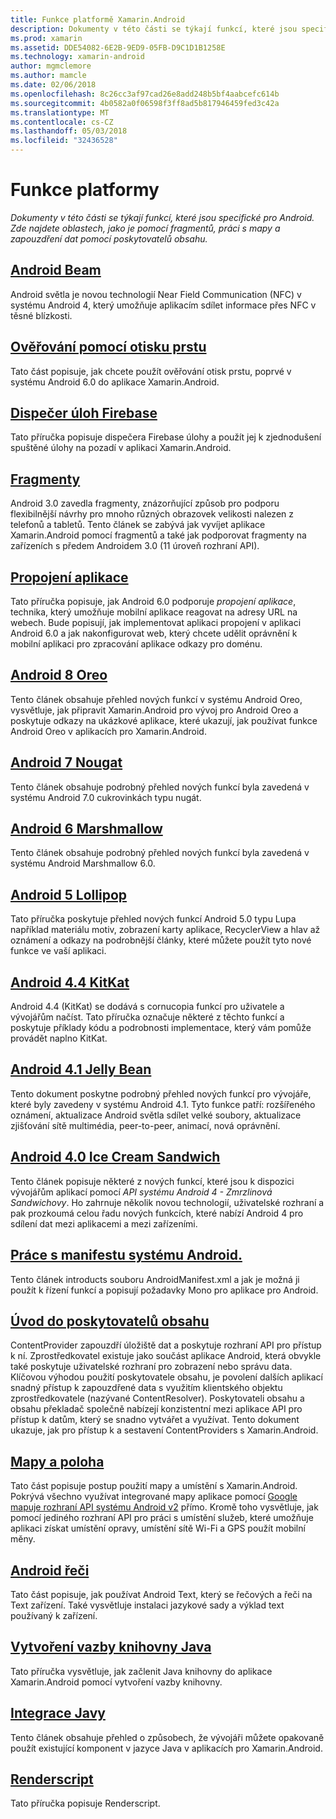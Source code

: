 ```yaml
---
title: Funkce platformě Xamarin.Android
description: Dokumenty v této části se týkají funkcí, které jsou specifické pro Android. Zde najdete oblastech, jako je pomocí fragmentů, práci s mapy a zapouzdření dat pomocí poskytovatelů obsahu.
ms.prod: xamarin
ms.assetid: DDE54082-6E2B-9ED9-05FB-D9C1D1B1258E
ms.technology: xamarin-android
author: mgmclemore
ms.author: mamcle
ms.date: 02/06/2018
ms.openlocfilehash: 8c26cc3af97cad26e8add248b5bf4aabcefc614b
ms.sourcegitcommit: 4b0582a0f06598f3ff8ad5b817946459fed3c42a
ms.translationtype: MT
ms.contentlocale: cs-CZ
ms.lasthandoff: 05/03/2018
ms.locfileid: "32436528"
---
```

# <a name="platform-features"></a>Funkce platformy

_Dokumenty v této části se týkají funkcí, které jsou specifické pro Android. Zde najdete oblastech, jako je pomocí fragmentů, práci s mapy a zapouzdření dat pomocí poskytovatelů obsahu._

## <a name="android-beamandroidplatformandroid-beammd"></a>[Android Beam](~/android/platform/android-beam.md)

Android světla je novou technologií Near Field Communication (NFC) v systému Android 4, který umožňuje aplikacím sdílet informace přes NFC v těsné blízkosti.

## <a name="fingerprint-authenticationandroidplatformfingerprint-authenticationindexmd"></a>[Ověřování pomocí otisku prstu](~/android/platform/fingerprint-authentication/index.md)

Tato část popisuje, jak chcete použít ověřování otisk prstu, poprvé v systému Android 6.0 do aplikace Xamarin.Android.


## <a name="firebase-job-dispatcherandroidplatformfirebase-job-dispatchermd"></a>[Dispečer úloh Firebase](~/android/platform/firebase-job-dispatcher.md)

Tato příručka popisuje dispečera Firebase úlohy a použít jej k zjednodušení spuštěné úlohy na pozadí v aplikaci Xamarin.Android.



##  <a name="fragmentsandroidplatformfragmentsindexmd"></a>[Fragmenty](~/android/platform/fragments/index.md)

Android 3.0 zavedla fragmenty, znázorňující způsob pro podporu flexibilnější návrhy pro mnoho různých obrazovek velikosti nalezen z telefonů a tabletů. Tento článek se zabývá jak vyvíjet aplikace Xamarin.Android pomocí fragmentů a také jak podporovat fragmenty na zařízeních s předem Androidem 3.0 (11 úroveň rozhraní API). 



## <a name="app-linkingandroidplatformapp-linkingmd"></a>[Propojení aplikace](~/android/platform/app-linking.md)

Tato příručka popisuje, jak Android 6.0 podporuje _propojení aplikace_, technika, který umožňuje mobilní aplikace reagovat na adresy URL na webech. Bude popisují, jak implementovat aplikaci propojení v aplikaci Android 6.0 a jak nakonfigurovat web, který chcete udělit oprávnění k mobilní aplikaci pro zpracování aplikace odkazy pro doménu.



##  <a name="android-8-oreoandroidplatformoreomd"></a>[Android 8 Oreo](~/android/platform/oreo.md)

Tento článek obsahuje přehled nových funkcí v systému Android Oreo, vysvětluje, jak připravit Xamarin.Android pro vývoj pro Android Oreo a poskytuje odkazy na ukázkové aplikace, které ukazují, jak používat funkce Android Oreo v aplikacích pro Xamarin.Android.



##  <a name="android-7-nougatandroidplatformnougatmd"></a>[Android 7 Nougat](~/android/platform/nougat.md)

Tento článek obsahuje podrobný přehled nových funkcí byla zavedená v systému Android 7.0 cukrovinkách typu nugát.




##  <a name="android-6-marshmallowandroidplatformmarshmallowmd"></a>[Android 6 Marshmallow](~/android/platform/marshmallow.md)

Tento článek obsahuje podrobný přehled nových funkcí byla zavedená v systému Android Marshmallow 6.0.




##  <a name="android-5-lollipopandroidplatformlollipopmd"></a>[Android 5 Lollipop](~/android/platform/lollipop.md)

Tato příručka poskytuje přehled nových funkcí Android 5.0 typu Lupa například materiálu motiv, zobrazení karty aplikace, RecyclerView a hlav až oznámení a odkazy na podrobnější články, které můžete použít tyto nové funkce ve vaší aplikaci. 



##  <a name="android-44-kitkatandroidplatformkitkatmd"></a>[Android 4.4 KitKat](~/android/platform/kitkat.md)

Android 4.4 (KitKat) se dodává s cornucopia funkcí pro uživatele a vývojářům načíst. Tato příručka označuje některé z těchto funkcí a poskytuje příklady kódu a podrobnosti implementace, který vám pomůže provádět naplno KitKat. 




##  <a name="android-41-jelly-beanandroidplatformjelly-beanmd"></a>[Android 4.1 Jelly Bean](~/android/platform/jelly-bean.md)

Tento dokument poskytne podrobný přehled nových funkcí pro vývojáře, které byly zavedeny v systému Android 4.1. Tyto funkce patří: rozšířeného oznámení, aktualizace Android světla sdílet velké soubory, aktualizace zjišťování sítě multimédia, peer-to-peer, animací, nová oprávnění. 



##  <a name="android-40-ice-cream-sandwichandroidplatformice-cream-sandwichmd"></a>[Android 4.0 Ice Cream Sandwich](~/android/platform/ice-cream-sandwich.md)

Tento článek popisuje některé z nových funkcí, které jsou k dispozici vývojářům aplikací pomocí *API systému Android 4 - Zmrzlinová Sandwichovy*. Ho zahrnuje několik novou technologií, uživatelské rozhraní a pak prozkoumá celou řadu nových funkcích, které nabízí Android 4 pro sdílení dat mezi aplikacemi a mezi zařízeními. 


##  <a name="working-with-the-android-manifestandroid-manifestmd"></a>[Práce s manifestu systému Android.](android-manifest.md)

Tento článek introducts souboru AndroidManifest.xml a jak je možná ji použít k řízení funkcí a popisují požadavky Mono pro aplikace pro Android.


##  <a name="introduction-to-content-providersandroidplatformcontent-providersindexmd"></a>[Úvod do poskytovatelů obsahu](~/android/platform/content-providers/index.md)

ContentProvider zapouzdří úložiště dat a poskytuje rozhraní API pro přístup k ní. Zprostředkovatel existuje jako součást aplikace Android, která obvykle také poskytuje uživatelské rozhraní pro zobrazení nebo správu data. Klíčovou výhodou použití poskytovatele obsahu, je povolení dalších aplikací snadný přístup k zapouzdřené data s využitím klientského objektu zprostředkovatele (nazývané ContentResolver). Poskytovateli obsahu a obsahu překladač společně nabízejí konzistentní mezi aplikace API pro přístup k datům, který se snadno vytvářet a využívat. Tento dokument ukazuje, jak pro přístup k a sestavení ContentProviders s Xamarin.Android. 



##  <a name="maps-and-locationandroidplatformmaps-and-locationindexmd"></a>[Mapy a poloha](~/android/platform/maps-and-location/index.md)

Tato část popisuje postup použití mapy a umístění s Xamarin.Android. Pokrývá všechno využívat integrované mapy aplikace pomocí [Google mapuje rozhraní API systému Android v2](https://developers.google.com/maps/documentation/android/) přímo. Kromě toho vysvětluje, jak pomocí jediného rozhraní API pro práci s umístění služeb, které umožňuje aplikaci získat umístění opravy, umístění sítě Wi-Fi a GPS použít mobilní měny. 



## <a name="android-speechandroidplatformspeechmd"></a>[Android řeči](~/android/platform/speech.md)

Tato část popisuje, jak používat Android Text, který se řečových a řeči na Text zařízení. Také vysvětluje instalaci jazykové sady a výklad text používaný k zařízení. 


##  <a name="binding-a-java-librarybinding-java-libraryindexmd"></a>[Vytvoření vazby knihovny Java](binding-java-library/index.md)

Tato příručka vysvětluje, jak začlenit Java knihovny do aplikace Xamarin.Android pomocí vytvoření vazby knihovny.

##  <a name="java-integrationjava-integrationindexmd"></a>[Integrace Javy](java-integration/index.md)

Tento článek obsahuje přehled o způsobech, že vývojáři můžete opakovaně použít existující komponent v jazyce Java v aplikacích pro Xamarin.Android.

##  <a name="renderscriptrenderscriptmd"></a>[Renderscript](renderscript.md)

Tato příručka popisuje Renderscript.